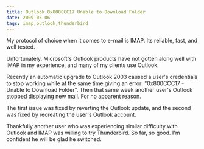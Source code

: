 ```yaml
---
title: Outlook 0x800CCC17 Unable to Download Folder
date: 2009-05-06
tags: imap,outlook,thunderbird
---
```


My protocol of choice when it comes to e-mail is IMAP. Its reliable, fast, and well tested.

Unfortunately, Microsoft's Outlook products have not gotten along well with IMAP in my experience, and many of my clients use Outlook.

Recently an automatic upgrade to Outlook 2003 caused a user's credentials to stop working while at the same time giving an error: "0x800CCC17 - Unable to Download Folder". Then that same week another user's Outlook stopped displaying new mail. For no apparent reason.

The first issue was fixed by reverting the Outlook update, and the second was fixed by recreating the user's Outlook account.

Thankfully another user who was experiencing similar difficulty with Outlook and IMAP was willing to try Thunderbird. So far, so good. I'm confident he will be glad he switched.


